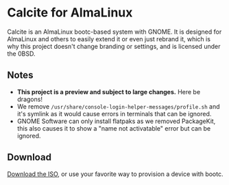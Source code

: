 # Calcite for AlmaLinux

Calcite is an AlmaLinux bootc-based system with GNOME. It is designed for AlmaLinux and others to easily extend it or even just rebrand it, which is why this project doesn't change branding or settings, and is licensed under the 0BSD.

## Notes

- **This project is a preview and subject to large changes.** Here be dragons!
- We remove `/usr/share/console-login-helper-messages/profile.sh` and it's symlink as it would cause errors in terminals that can be ignored.
- GNOME Software can only install flatpaks as we removed PackageKit, this also causes it to show a "name not activatable" error but can be ignored.

## Download

[Download the ISO](https://github.com/charles8191/calcite/releases/latest), or use your favorite way to provision a device with bootc.
